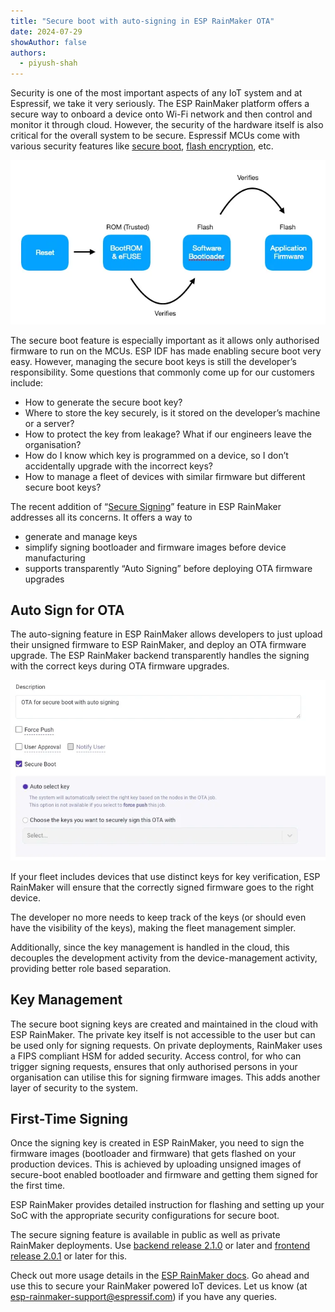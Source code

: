 ```yaml
---
title: "Secure boot with auto-signing in ESP RainMaker OTA"
date: 2024-07-29
showAuthor: false
authors: 
  - piyush-shah
---
```

Security is one of the most important aspects of any IoT system and at Espressif, we take it very seriously. The ESP RainMaker platform offers a secure way to onboard a device onto Wi-Fi network and then control and monitor it through cloud. However, the security of the hardware itself is also critical for the overall system to be secure. Espressif MCUs come with various security features like [secure boot](https://docs.espressif.com/projects/esp-idf/en/stable/esp32/security/secure-boot-v2.html), [flash encryption](https://docs.espressif.com/projects/esp-idf/en/stable/esp32/security/flash-encryption.html), etc.

![](img/secure-1.webp)

The secure boot feature is especially important as it allows only authorised firmware to run on the MCUs. ESP IDF has made enabling secure boot very easy. However, managing the secure boot keys is still the developer’s responsibility. Some questions that commonly come up for our customers include:

- How to generate the secure boot key?
- Where to store the key securely, is it stored on the developer’s machine or a server?
- How to protect the key from leakage? What if our engineers leave the organisation?
- How do I know which key is programmed on a device, so I don’t accidentally upgrade with the incorrect keys?
- How to manage a fleet of devices with similar firmware but different secure boot keys?

The recent addition of “[Secure Signing](https://rainmaker.espressif.com/docs/secure-signing)” feature in ESP RainMaker addresses all its concerns. It offers a way to

- generate and manage keys
- simplify signing bootloader and firmware images before device manufacturing
- supports transparently “Auto Signing” before deploying OTA firmware upgrades

## Auto Sign for OTA

The auto-signing feature in ESP RainMaker allows developers to just upload their unsigned firmware to ESP RainMaker, and deploy an OTA firmware upgrade. The ESP RainMaker backend transparently handles the signing with the correct keys during OTA firmware upgrades.

![](img/secure-2.webp)

If your fleet includes devices that use distinct keys for key verification, ESP RainMaker will ensure that the correctly signed firmware goes to the right device.

The developer no more needs to keep track of the keys (or should even have the visibility of the keys), making the fleet management simpler.

Additionally, since the key management is handled in the cloud, this decouples the development activity from the device-management activity, providing better role based separation.

## Key Management

The secure boot signing keys are created and maintained in the cloud with ESP RainMaker. The private key itself is not accessible to the user but can be used only for signing requests. On private deployments, RainMaker uses a FIPS compliant HSM for added security. Access control, for who can trigger signing requests, ensures that only authorised persons in your organisation can utilise this for signing firmware images. This adds another layer of security to the system.

## First-Time Signing

Once the signing key is created in ESP RainMaker, you need to sign the firmware images (bootloader and firmware) that gets flashed on your production devices. This is achieved by uploading unsigned images of secure-boot enabled bootloader and firmware and getting them signed for the first time.

ESP RainMaker provides detailed instruction for flashing and setting up your SoC with the appropriate security configurations for secure boot.

The secure signing feature is available in public as well as private RainMaker deployments. Use [backend release 2.1.0](https://customer.rainmaker.espressif.com/docs/rainmaker-releases/#210-22-apr-2024) or later and [frontend release 2.0.1](https://customer.rainmaker.espressif.com/docs/frontend-releases/#201-12-jun-2024) or later for this.

Check out more usage details in the [ESP RainMaker docs](https://rainmaker.espressif.com/docs/secure-signing). Go ahead and use this to secure your RainMaker powered IoT devices. Let us know (at [esp-rainmaker-support@espressif.com](mailto:esp-rainmaker-support@espressif.com)) if you have any queries.
